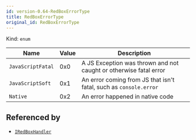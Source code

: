 ```yaml
---
id: version-0.64-RedBoxErrorType
title: RedBoxErrorType
original_id: RedBoxErrorType
---
```


Kind: `enum`

| Name |  Value | Description |
|--|--|--|
|`JavaScriptFatal` | 0x0  |  A JS Exception was thrown and not caught or otherwise fatal error|
|`JavaScriptSoft` | 0x1  |  An error coming from JS that isn't fatal, such as `console.error`|
|`Native` | 0x2  |  An error happened in native code|


## Referenced by
- [`IRedBoxHandler`](IRedBoxHandler)
